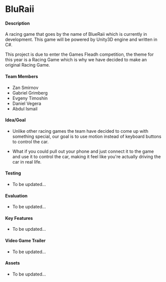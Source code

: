 # BluRaii

#### Description
A racing game that goes by the name of BlueRaii which is currently in development. This game will be powered by Unity3D engine and written in C#.

This project is due to enter the Games Fleadh competition, the theme for this year is a Racing Game which is why we have decided to make an original Racing Game.

#### Team Members
- Zan Smirnov
- Gabriel Grimberg
- Evgeny Timoshin
- Daniel Vegera
- Abdul Ismail

#### Idea/Goal
- Unlike other racing games the team have decided to come up with something special, our goal is to use motion instead of keyboard buttons to control the car.

- What if you could pull out your phone and just connect it to the game and use it to control the car, making it feel like you're actually driving the car in real life.

#### Testing
- To be updated...

#### Evaluation
- To be updated...

#### Key Features
- To be updated...

#### Video Game Trailer
- To be updated...

#### Assets
- To be updated...
